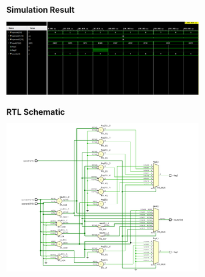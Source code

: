 ## Simulation Result
![ALU Simulation Result](https://github.com/avil293d/ALU_8bit/blob/master/RESULTS/Simulation_result_ALU.png)
## RTL Schematic
![RTL Schematic](https://github.com/avil293d/ALU_8bit/blob/master/RESULTS/RTL_Schematic_ALU.png)
